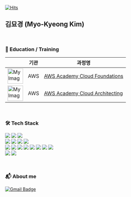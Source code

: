 
[![Hits](https://hits.seeyoufarm.com/api/count/incr/badge.svg?url=https%3A%2F%2Fgithub.com%2Fdata04190&count_bg=%2379C83D&title_bg=%23555555&icon=&icon_color=%23E7E7E7&title=hits&edge_flat=false)](https://hits.seeyoufarm.com)

## 김묘경 (Myo-Kyeong Kim)
<br>

### :book: Education / Training

| |기관| 과정명|
|------|---|---|
|<a href = "https://www.credly.com/badges/af95c9be-2729-4636-a009-9d5019a2a784/public_url"><img src="https://user-images.githubusercontent.com/77683645/184191630-5ff08e1c-87a2-4abd-be7b-c90587637adf.png" alt="My Image" width="50"></a>|AWS |<a href = "https://www.credly.com/badges/af95c9be-2729-4636-a009-9d5019a2a784/public_url">AWS Academy Cloud Foundations</a>|
|<a href = "https://www.credly.com/badges/af95c9be-2729-4636-a009-9d5019a2a784/public_url"><img src="https://user-images.githubusercontent.com/77683645/184191630-5ff08e1c-87a2-4abd-be7b-c90587637adf.png" alt="My Image" width="50"></a>|AWS |<a href = "https://www.credly.com/badges/af95c9be-2729-4636-a009-9d5019a2a784/public_url">AWS Academy Cloud Architecting</a>|AWS |<a href = "https://www.credly.com/badges/af95c9be-2729-4636-a009-9d5019a2a784/public_url">AWS Academy Cloud Architecting</a>|

<br>

### 🛠 Tech Stack
<p>

<img src="https://img.shields.io/badge/amazonaws-232F3E?style=for-the-badge&logo=amazonaws&logoColor=white"> 
<img src="https://img.shields.io/badge/googlecloud-4285F4?style=for-the-badge&logo=googlecloud&logoColor=white"> 
<img src="https://img.shields.io/badge/navercloud-03C75A?style=for-the-badge&logo=naver&logoColor=white"> 
<br>
<img src="https://img.shields.io/badge/linux-FCC624?style=for-the-badge&logo=linux&logoColor=black"> 
<img src="https://img.shields.io/badge/docker-2496ED?style=for-the-badge&logo=docker&logoColor=black"> 
<img src="https://img.shields.io/badge/jenkins-D24939?style=for-the-badge&logo=jenkins&logoColor=white">
<img src="https://img.shields.io/badge/git-F05032?style=for-the-badge&logo=git&logoColor=white">
<br>
<img src="https://img.shields.io/badge/python-3776AB?style=for-the-badge&logo=python&logoColor=white">
<img src="https://img.shields.io/badge/r-276DC3?style=for-the-badge&logo=r&logoColor=white">
<img src="https://img.shields.io/badge/c-A8B9CC?style=for-the-badge&logo=c&logoColor=white">
<img src="https://img.shields.io/badge/c++-00599C?style=for-the-badge&logo=c%2B%2B&logoColor=white">
<img src="https://img.shields.io/badge/java-007396?style=for-the-badge&logo=java&logoColor=white">
<img src="https://img.shields.io/badge/html5-E34F26?style=for-the-badge&logo=html5&logoColor=white">
<img src="https://img.shields.io/badge/css-1572B6?style=for-the-badge&logo=css3&logoColor=white">
<img src="https://img.shields.io/badge/javascript-F7DF1E?style=for-the-badge&logo=javascript&logoColor=black">
<br>
<img src="https://img.shields.io/badge/mysql-4479A1?style=for-the-badge&logo=mysql&logoColor=white">
<img src="https://img.shields.io/badge/mongoDB-47A248?style=for-the-badge&logo=MongoDB&logoColor=white">

</p>
<br>



### 📬 About me
[![Gmail Badge](https://img.shields.io/badge/-Gmail-d14836?style=round&logo=Gmail&logoColor=white&link=mailto:data04190@gmail.com)](mailto:data04190@gmail.com)

<!--
### 🚀 Interests
- Cloud Computing (AWS) 
- 
- 
--!>
